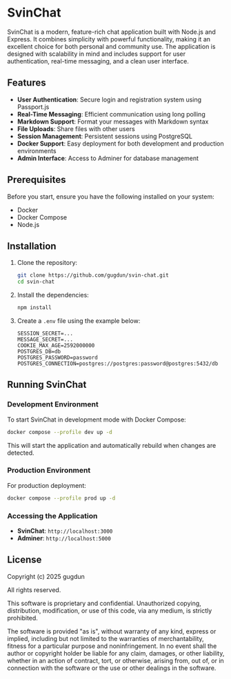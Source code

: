 # SvinChat

SvinChat is a modern, feature-rich chat application built with Node.js and Express. It combines simplicity with powerful functionality, making it an excellent choice for both personal and community use. The application is designed with scalability in mind and includes support for user authentication, real-time messaging, and a clean user interface.

## Features

- **User Authentication**: Secure login and registration system using Passport.js
- **Real-Time Messaging**: Efficient communication using long polling
- **Markdown Support**: Format your messages with Markdown syntax
- **File Uploads**: Share files with other users
- **Session Management**: Persistent sessions using PostgreSQL
- **Docker Support**: Easy deployment for both development and production environments
- **Admin Interface**: Access to Adminer for database management

## Prerequisites

Before you start, ensure you have the following installed on your system:

- Docker
- Docker Compose
- Node.js

## Installation

1. Clone the repository:
    ```bash
    git clone https://github.com/gugdun/svin-chat.git
    cd svin-chat
    ```

2. Install the dependencies:
    ```bash
    npm install
    ```

3. Create a `.env` file using the example below:
    ```env
    SESSION_SECRET=...
    MESSAGE_SECRET=...
    COOKIE_MAX_AGE=2592000000
    POSTGRES_DB=db
    POSTGRES_PASSWORD=password
    POSTGRES_CONNECTION=postgres://postgres:password@postgres:5432/db
    ```

## Running SvinChat

### Development Environment

To start SvinChat in development mode with Docker Compose:

```bash
docker compose --profile dev up -d
```

This will start the application and automatically rebuild when changes are detected.

### Production Environment

For production deployment:

```bash
docker compose --profile prod up -d
```

### Accessing the Application

- **SvinChat**: `http://localhost:3000`
- **Adminer**: `http://localhost:5000`

## License

Copyright (c) 2025 gugdun

All rights reserved.

This software is proprietary and confidential. Unauthorized copying, distribution, modification, or use of this code, via any medium, is strictly prohibited.

The software is provided "as is", without warranty of any kind, express or implied, including but not limited to the warranties of merchantability, fitness for a particular purpose and noninfringement. In no event shall the author or copyright holder be liable for any claim, damages, or other liability, whether in an action of contract, tort, or otherwise, arising from, out of, or in connection with the software or the use or other dealings in the software.
